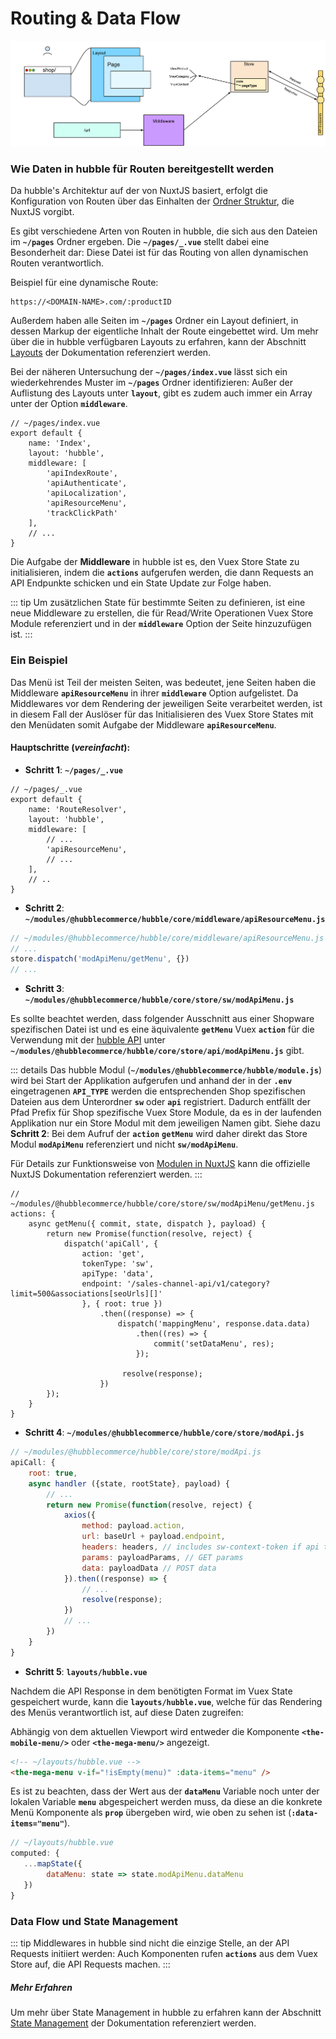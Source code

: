 # Routing & Data Flow

![State Management](./pagerouting.svg)

### Wie Daten in hubble für Routen bereitgestellt werden

Da hubble's Architektur auf der von NuxtJS basiert, erfolgt die Konfiguration von Routen über das Einhalten der
[Ordner Struktur](https://nuxtjs.org/guide/directory-structure), die NuxtJS vorgibt.

Es gibt verschiedene Arten von Routen in hubble, die sich aus den Dateien im __`~/pages`__ Ordner ergeben.
Die __`~/pages/_.vue`__ stellt dabei eine Besonderheit dar: Diese Datei ist für das Routing von allen dynamischen
Routen verantwortlich.

Beispiel für eine dynamische Route:
```
https://<DOMAIN-NAME>.com/:productID
```

Außerdem haben alle Seiten im  __`~/pages`__ Ordner ein Layout definiert, in dessen Markup der eigentliche 
Inhalt der Route eingebettet wird. Um mehr über die in hubble verfügbaren Layouts zu erfahren, kann der 
Abschnitt [Layouts](layouts.md) der Dokumentation referenziert werden.


Bei der näheren Untersuchung der __`~/pages/index.vue`__ lässt sich ein wiederkehrendes Muster im __`~/pages`__ Ordner
identifizieren:
Außer der Auflistung des Layouts unter __`layout`__, gibt es zudem auch immer ein Array unter der Option __`middleware`__.

``` js{5,11}
// ~/pages/index.vue 
export default {
    name: 'Index',
    layout: 'hubble',
    middleware: [
        'apiIndexRoute',
        'apiAuthenticate',
        'apiLocalization',
        'apiResourceMenu',
        'trackClickPath'
    ],
    // ...
}
```

Die Aufgabe der __Middleware__ in hubble ist es, den Vuex Store State zu initialisieren, indem die __`actions`__ aufgerufen werden, 
die dann Requests an API Endpunkte schicken und ein State Update zur Folge haben.


::: tip
Um zusätzlichen State für bestimmte Seiten zu definieren, ist eine neue Middleware zu erstellen, die für
Read/Write Operationen Vuex Store Module referenziert und in der __`middleware`__ Option der Seite hinzuzufügen ist.
:::


### Ein Beispiel
Das Menü ist Teil der meisten Seiten, was bedeutet, jene Seiten haben die Middleware __`apiResourceMenu`__ in ihrer
__`middleware`__ Option aufgelistet. Da Middlewares vor dem Rendering der jeweiligen Seite verarbeitet werden, ist in diesem 
Fall der Auslöser für das Initialisieren des Vuex Store States mit den Menüdaten somit Aufgabe der Middleware __`apiResourceMenu`__.


#### Hauptschritte (_vereinfacht_):
* __Schritt 1__: __`~/pages/_.vue`__
``` js{7}
// ~/pages/_.vue
export default {
    name: 'RouteResolver',
    layout: 'hubble',
    middleware: [
        // ...
        'apiResourceMenu',
        // ...
    ],
    // ..
}
```

* __Schritt 2__: __`~/modules/@hubblecommerce/hubble/core/middleware/apiResourceMenu.js`__
``` js
// ~/modules/@hubblecommerce/hubble/core/middleware/apiResourceMenu.js
// ...
store.dispatch('modApiMenu/getMenu', {})
// ...
```

* __Schritt 3__: __`~/modules/@hubblecommerce/hubble/core/store/sw/modApiMenu.js`__

Es sollte beachtet werden, dass folgender Ausschnitt aus einer Shopware spezifischen Datei ist und es eine äquivalente
__`getMenu`__ Vuex __`action`__ für die Verwendung mit der [hubble API](../api) unter __`~/modules/@hubblecommerce/hubble/core/store/api/modApiMenu.js`__ gibt.

::: details
Das hubble Modul (__`~/modules/@hubblecommerce/hubble/module.js`__) wird bei Start der Applikation aufgerufen
und anhand der in der __`.env`__ eingetragenen __`API_TYPE`__ werden die entsprechenden Shop spezifischen Dateien aus 
dem Unterordner __`sw`__ oder __`api`__ registriert. Dadurch entfällt der Pfad Prefix für Shop spezifische Vuex Store
Module, da es in der laufenden Applikation nur ein Store Modul mit dem jeweiligen Namen gibt.
Siehe dazu __Schritt 2__: Bei dem Aufruf der __`action`__ __`getMenu`__ wird daher direkt das Store Modul __`modApiMenu`__ referenziert und nicht __`sw/modApiMenu`__.

Für Details zur Funktionsweise von [Modulen in NuxtJS](https://nuxtjs.org/guide/modules) kann die offizielle NuxtJS Dokumentation
referenziert werden.
:::

``` js{3,5,9,14}
// ~/modules/@hubblecommerce/hubble/core/store/sw/modApiMenu/getMenu.js
actions: {
    async getMenu({ commit, state, dispatch }, payload) {
        return new Promise(function(resolve, reject) {
            dispatch('apiCall', {
                action: 'get',
                tokenType: 'sw',
                apiType: 'data',
                endpoint: '/sales-channel-api/v1/category?limit=500&associations[seoUrls][]'
                }, { root: true })
                    .then((response) => {
                        dispatch('mappingMenu', response.data.data)
                            .then((res) => {
                                commit('setDataMenu', res);
                            });

                         resolve(response);
                    })
        });
    }
} 
```


* __Schritt 4__: __`~/modules/@hubblecommerce/hubble/core/store/modApi.js`__
``` js
// ~/modules/@hubblecommerce/hubble/core/store/modApi.js
apiCall: {
    root: true,
    async handler ({state, rootState}, payload) {
        // ...
        return new Promise(function(resolve, reject) {
            axios({
                method: payload.action,
                url: baseUrl + payload.endpoint,
                headers: headers, // includes sw-context-token if api type === 'sw'
                params: payloadParams, // GET params
                data: payloadData // POST data
            }).then((response) => {
                // ...
                resolve(response);
            })
            // ...
        })
    }
}
```

* __Schritt 5__: __`layouts/hubble.vue`__

Nachdem die API Response in dem benötigten Format im Vuex State gespeichert wurde, kann die __`layouts/hubble.vue`__, 
welche für das Rendering des Menüs verantwortlich ist, auf diese Daten zugreifen:


Abhängig von dem aktuellen Viewport wird entweder die Komponente __`<the-mobile-menu/>`__ oder __`<the-mega-menu/>`__ angezeigt.


``` html
<!-- ~/layouts/hubble.vue -->
<the-mega-menu v-if="!isEmpty(menu)" :data-items="menu" />
```

Es ist zu beachten, dass der Wert aus der __`dataMenu`__ Variable noch unter der lokalen Variable __`menu`__ abgespeichert werden muss,
da diese an die konkrete Menü Komponente als __`prop`__ übergeben wird, wie oben zu sehen ist (__`:data-items="menu"`__).


``` js
// ~/layouts/hubble.vue
computed: {
   ...mapState({
        dataMenu: state => state.modApiMenu.dataMenu
   })
}
```


### Data Flow und State Management

::: tip
Middlewares in hubble sind nicht die einzige Stelle, an der API Requests initiiert werden: Auch Komponenten rufen
__`actions`__ aus dem Vuex Store auf, die API Requests machen.
:::


##### Mehr Erfahren
Um mehr über State Management in hubble zu erfahren kann der Abschnitt [State Management](statemanagement.md) 
der Dokumentation referenziert werden.

